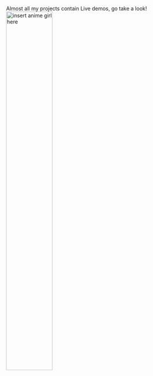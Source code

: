 Almost all my projects contain Live demos, go take a look!
<img src="https://i0.kym-cdn.com/photos/images/original/001/038/172/cbd.gif" alt="insert anime girl here" width="50%" style="display: block;"> 
